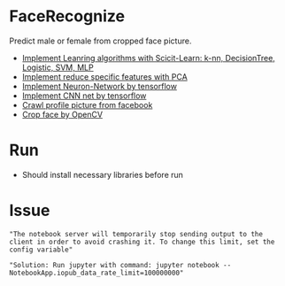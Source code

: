 
# FaceRecognize
Predict male or female from cropped face picture.
  - [Implement Leanring algorithms with Scicit-Learn: k-nn, DecisionTree, Logistic, SVM, MLP](docs/MaleFemale_ML_TH.ipynb)
  - [Implement reduce specific features with PCA](docs/MaleFemale_ML_TH.ipynb)
  - [Implement Neuron-Network by tensorflow](docs/MaleFemale_NN_TH.ipynb)
  - [Implement CNN net by tensorflow](docs/MaleFemale_CNN_TH.ipynb)
  - [Crawl profile picture from facebook](docs/crawl_face.ipynb)
  - [Crop face by OpenCV](docs/crop_face.ipynb)

# Run
  - Should install necessary libraries before run

# Issue
    "The notebook server will temporarily stop sending output to the client in order to avoid crashing it. To change this limit, set the config variable"
    
    "Solution: Run jupyter with command: jupyter notebook --NotebookApp.iopub_data_rate_limit=100000000"
